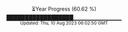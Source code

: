 <p align="center">
⏳Year Progress (60.62 %) <br>
██████████████████▁▁▁▁▁▁▁▁▁▁▁▁ <br>
<sub>Updated: Thu, 10 Aug 2023 06:02:50 GMT</sub>
</p>

